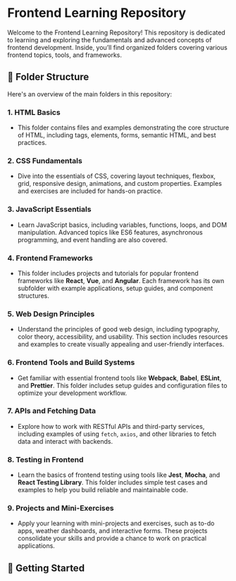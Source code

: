 # Frontend Learning Repository

Welcome to the Frontend Learning Repository! This repository is dedicated to learning and exploring the fundamentals and advanced concepts of frontend development. Inside, you’ll find organized folders covering various frontend topics, tools, and frameworks.

## 📁 Folder Structure

Here's an overview of the main folders in this repository:

### 1. **HTML Basics**
   - This folder contains files and examples demonstrating the core structure of HTML, including tags, elements, forms, semantic HTML, and best practices.

### 2. **CSS Fundamentals**
   - Dive into the essentials of CSS, covering layout techniques, flexbox, grid, responsive design, animations, and custom properties. Examples and exercises are included for hands-on practice.

### 3. **JavaScript Essentials**
   - Learn JavaScript basics, including variables, functions, loops, and DOM manipulation. Advanced topics like ES6 features, asynchronous programming, and event handling are also covered.

### 4. **Frontend Frameworks**
   - This folder includes projects and tutorials for popular frontend frameworks like **React**, **Vue**, and **Angular**. Each framework has its own subfolder with example applications, setup guides, and component structures.

### 5. **Web Design Principles**
   - Understand the principles of good web design, including typography, color theory, accessibility, and usability. This section includes resources and examples to create visually appealing and user-friendly interfaces.

### 6. **Frontend Tools and Build Systems**
   - Get familiar with essential frontend tools like **Webpack**, **Babel**, **ESLint**, and **Prettier**. This folder includes setup guides and configuration files to optimize your development workflow.

### 7. **APIs and Fetching Data**
   - Explore how to work with RESTful APIs and third-party services, including examples of using `fetch`, `axios`, and other libraries to fetch data and interact with backends.

### 8. **Testing in Frontend**
   - Learn the basics of frontend testing using tools like **Jest**, **Mocha**, and **React Testing Library**. This folder includes simple test cases and examples to help you build reliable and maintainable code.

### 9. **Projects and Mini-Exercises**
   - Apply your learning with mini-projects and exercises, such as to-do apps, weather dashboards, and interactive forms. These projects consolidate your skills and provide a chance to work on practical applications.

## 🚀 Getting Started
